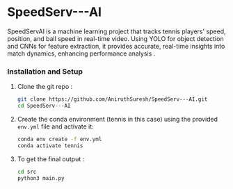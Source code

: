 # SpeedServ---AI
SpeedServAI is a machine learning project that tracks tennis players' speed, position, and ball speed in real-time video. Using YOLO for object detection and CNNs for feature extraction, it provides accurate, real-time insights into match dynamics, enhancing performance analysis . 


### Installation and Setup

1. Clone the git repo :
   ```bash
   git clone https://github.com/AniruthSuresh/SpeedServ---AI.git
   cd SpeedServ---AI

2. Create the conda environment (tennis in this case) using the provided `env.yml` file and activate it:
   
   ```bash
   conda env create -f env.yml
   conda activate tennis

3. To get the final output :
   ```bash
   cd src
   python3 main.py

